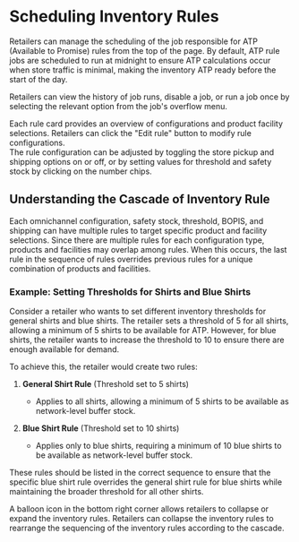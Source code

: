 # Scheduling Inventory Rules

Retailers can manage the scheduling of the job responsible for ATP (Available to Promise) rules from the top of the page. By default, ATP rule jobs are scheduled to run at midnight to ensure ATP calculations occur when store traffic is minimal, making the inventory ATP ready before the start of the day.

Retailers can view the history of job runs, disable a job, or run a job once by selecting the relevant option from the job's overflow menu.

Each rule card provides an overview of configurations and product facility selections. Retailers can click the "Edit rule" button to modify rule configurations.  
The rule configuration can be adjusted by toggling the store pickup and shipping options on or off, or by setting values for threshold and safety stock by clicking on the number chips.

## Understanding the Cascade of Inventory Rule

Each omnichannel configuration, safety stock, threshold, BOPIS, and shipping can have multiple rules to target specific product and facility selections. Since there are multiple rules for each configuration type, products and facilities may overlap among rules. When this occurs, the last rule in the sequence of rules overrides previous rules for a unique combination of products and facilities.

### Example: Setting Thresholds for Shirts and Blue Shirts

Consider a retailer who wants to set different inventory thresholds for general shirts and blue shirts. The retailer sets a threshold of 5 for all shirts, allowing a minimum of 5 shirts to be available for ATP. However, for blue shirts, the retailer wants to increase the threshold to 10 to ensure there are enough available for demand.

To achieve this, the retailer would create two rules:

1. **General Shirt Rule** (Threshold set to 5 shirts)  
   - Applies to all shirts, allowing a minimum of 5 shirts to be available as network-level buffer stock.

2. **Blue Shirt Rule** (Threshold set to 10 shirts)  
   - Applies only to blue shirts, requiring a minimum of 10 blue shirts to be available as network-level buffer stock.

These rules should be listed in the correct sequence to ensure that the specific blue shirt rule overrides the general shirt rule for blue shirts while maintaining the broader threshold for all other shirts.

A balloon icon in the bottom right corner allows retailers to collapse or expand the inventory rules. Retailers can collapse the inventory rules to rearrange the sequencing of the inventory rules according to the cascade.
